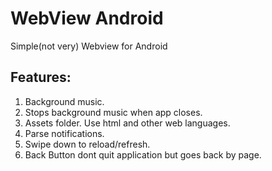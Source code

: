 # WebView Android
Simple(not very) Webview for Android

## Features:

1. Background music.
2. Stops background music when app closes.
3. Assets folder. Use html and other web languages.
4. Parse notifications.
5. Swipe down to reload/refresh.
6. Back Button dont quit application but goes back by page.



